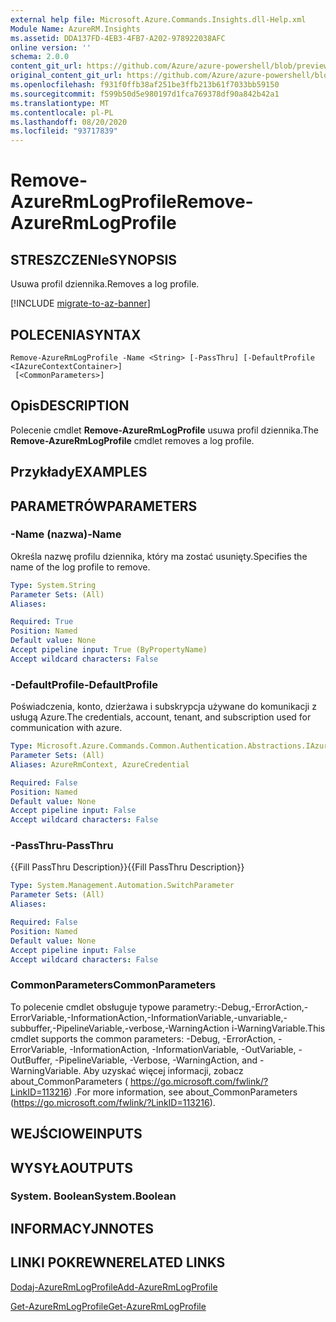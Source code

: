 ```yaml
---
external help file: Microsoft.Azure.Commands.Insights.dll-Help.xml
Module Name: AzureRM.Insights
ms.assetid: DDA137FD-4EB3-4FB7-A202-978922038AFC
online version: ''
schema: 2.0.0
content_git_url: https://github.com/Azure/azure-powershell/blob/preview/src/ResourceManager/Insights/Commands.Insights/help/Remove-AzureRmLogProfile.md
original_content_git_url: https://github.com/Azure/azure-powershell/blob/preview/src/ResourceManager/Insights/Commands.Insights/help/Remove-AzureRmLogProfile.md
ms.openlocfilehash: f931f0ffb38af251be3ffb213b61f7033bb59150
ms.sourcegitcommit: f599b50d5e980197d1fca769378df90a842b42a1
ms.translationtype: MT
ms.contentlocale: pl-PL
ms.lasthandoff: 08/20/2020
ms.locfileid: "93717839"
---
```

# <span data-ttu-id="3d4d5-101">Remove-AzureRmLogProfile</span><span class="sxs-lookup"><span data-stu-id="3d4d5-101">Remove-AzureRmLogProfile</span></span>

## <span data-ttu-id="3d4d5-102">STRESZCZENIe</span><span class="sxs-lookup"><span data-stu-id="3d4d5-102">SYNOPSIS</span></span>
<span data-ttu-id="3d4d5-103">Usuwa profil dziennika.</span><span class="sxs-lookup"><span data-stu-id="3d4d5-103">Removes a log profile.</span></span>

[!INCLUDE [migrate-to-az-banner](../../includes/migrate-to-az-banner.md)]

## <span data-ttu-id="3d4d5-104">POLECENIA</span><span class="sxs-lookup"><span data-stu-id="3d4d5-104">SYNTAX</span></span>

```
Remove-AzureRmLogProfile -Name <String> [-PassThru] [-DefaultProfile <IAzureContextContainer>]
 [<CommonParameters>]
```

## <span data-ttu-id="3d4d5-105">Opis</span><span class="sxs-lookup"><span data-stu-id="3d4d5-105">DESCRIPTION</span></span>
<span data-ttu-id="3d4d5-106">Polecenie cmdlet **Remove-AzureRmLogProfile** usuwa profil dziennika.</span><span class="sxs-lookup"><span data-stu-id="3d4d5-106">The **Remove-AzureRmLogProfile** cmdlet removes a log profile.</span></span>

## <span data-ttu-id="3d4d5-107">Przykłady</span><span class="sxs-lookup"><span data-stu-id="3d4d5-107">EXAMPLES</span></span>

## <span data-ttu-id="3d4d5-108">PARAMETRÓW</span><span class="sxs-lookup"><span data-stu-id="3d4d5-108">PARAMETERS</span></span>

### <span data-ttu-id="3d4d5-109">-Name (nazwa)</span><span class="sxs-lookup"><span data-stu-id="3d4d5-109">-Name</span></span>
<span data-ttu-id="3d4d5-110">Określa nazwę profilu dziennika, który ma zostać usunięty.</span><span class="sxs-lookup"><span data-stu-id="3d4d5-110">Specifies the name of the log profile to remove.</span></span>

```yaml
Type: System.String
Parameter Sets: (All)
Aliases: 

Required: True
Position: Named
Default value: None
Accept pipeline input: True (ByPropertyName)
Accept wildcard characters: False
```

### <span data-ttu-id="3d4d5-111">-DefaultProfile</span><span class="sxs-lookup"><span data-stu-id="3d4d5-111">-DefaultProfile</span></span>
<span data-ttu-id="3d4d5-112">Poświadczenia, konto, dzierżawa i subskrypcja używane do komunikacji z usługą Azure.</span><span class="sxs-lookup"><span data-stu-id="3d4d5-112">The credentials, account, tenant, and subscription used for communication with azure.</span></span>

```yaml
Type: Microsoft.Azure.Commands.Common.Authentication.Abstractions.IAzureContextContainer
Parameter Sets: (All)
Aliases: AzureRmContext, AzureCredential

Required: False
Position: Named
Default value: None
Accept pipeline input: False
Accept wildcard characters: False
```

### <span data-ttu-id="3d4d5-113">-PassThru</span><span class="sxs-lookup"><span data-stu-id="3d4d5-113">-PassThru</span></span>
<span data-ttu-id="3d4d5-114">{{Fill PassThru Description}}</span><span class="sxs-lookup"><span data-stu-id="3d4d5-114">{{Fill PassThru Description}}</span></span>

```yaml
Type: System.Management.Automation.SwitchParameter
Parameter Sets: (All)
Aliases: 

Required: False
Position: Named
Default value: None
Accept pipeline input: False
Accept wildcard characters: False
```

### <span data-ttu-id="3d4d5-115">CommonParameters</span><span class="sxs-lookup"><span data-stu-id="3d4d5-115">CommonParameters</span></span>
<span data-ttu-id="3d4d5-116">To polecenie cmdlet obsługuje typowe parametry:-Debug,-ErrorAction,-ErrorVariable,-InformationAction,-InformationVariable,-unvariable,-subbuffer,-PipelineVariable,-verbose,-WarningAction i-WarningVariable.</span><span class="sxs-lookup"><span data-stu-id="3d4d5-116">This cmdlet supports the common parameters: -Debug, -ErrorAction, -ErrorVariable, -InformationAction, -InformationVariable, -OutVariable, -OutBuffer, -PipelineVariable, -Verbose, -WarningAction, and -WarningVariable.</span></span> <span data-ttu-id="3d4d5-117">Aby uzyskać więcej informacji, zobacz about_CommonParameters ( https://go.microsoft.com/fwlink/?LinkID=113216) .</span><span class="sxs-lookup"><span data-stu-id="3d4d5-117">For more information, see about_CommonParameters (https://go.microsoft.com/fwlink/?LinkID=113216).</span></span>

## <span data-ttu-id="3d4d5-118">WEJŚCIOWE</span><span class="sxs-lookup"><span data-stu-id="3d4d5-118">INPUTS</span></span>

## <span data-ttu-id="3d4d5-119">WYSYŁA</span><span class="sxs-lookup"><span data-stu-id="3d4d5-119">OUTPUTS</span></span>

### <span data-ttu-id="3d4d5-120">System. Boolean</span><span class="sxs-lookup"><span data-stu-id="3d4d5-120">System.Boolean</span></span>

## <span data-ttu-id="3d4d5-121">INFORMACYJN</span><span class="sxs-lookup"><span data-stu-id="3d4d5-121">NOTES</span></span>

## <span data-ttu-id="3d4d5-122">LINKI POKREWNE</span><span class="sxs-lookup"><span data-stu-id="3d4d5-122">RELATED LINKS</span></span>

[<span data-ttu-id="3d4d5-123">Dodaj-AzureRmLogProfile</span><span class="sxs-lookup"><span data-stu-id="3d4d5-123">Add-AzureRmLogProfile</span></span>](./Add-AzureRmLogProfile.md)

[<span data-ttu-id="3d4d5-124">Get-AzureRmLogProfile</span><span class="sxs-lookup"><span data-stu-id="3d4d5-124">Get-AzureRmLogProfile</span></span>](./Get-AzureRmLogProfile.md)


